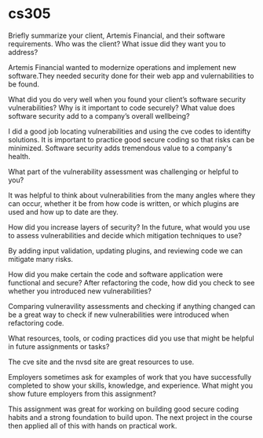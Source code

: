 # cs305

Briefly summarize your client, Artemis Financial, and their software requirements. Who was the client? What issue did they want you to address?

Artemis Financial wanted to modernize operations and implement new software.They needed security done for their web app and vulernabilities to be found.

What did you do very well when you found your client’s software security vulnerabilities? Why is it important to code securely? What value does software security add to a company’s overall wellbeing?

I did a good job locating vulnerabilities and using the cve codes to identifty solutions. It is important to practice good secure coding so that risks can be minimized. Software security adds tremendous value to a company's health.

What part of the vulnerability assessment was challenging or helpful to you?

It was helpful to think about vulnerabilities from the many angles where they can occur, whether it be from how code is written, or which plugins are used and how up to date are they.

How did you increase layers of security? In the future, what would you use to assess vulnerabilities and decide which mitigation techniques to use?

By adding input validation, updating plugins, and reviewing code we can mitigate many risks.

How did you make certain the code and software application were functional and secure? After refactoring the code, how did you check to see whether you introduced new vulnerabilities?

Comparing vulneravility assessments and checking if anything changed can be a great way to check if new vulnerabilities were introduced when refactoring code.

What resources, tools, or coding practices did you use that might be helpful in future assignments or tasks?

The cve site and the nvsd site are great resources to use.

Employers sometimes ask for examples of work that you have successfully completed to show your skills, knowledge, and experience. What might you show future employers from this assignment?

This assignment was great for working on building good secure coding habits and a strong foundation to build upon. The next project in the course then applied all of this with hands on practical work.
